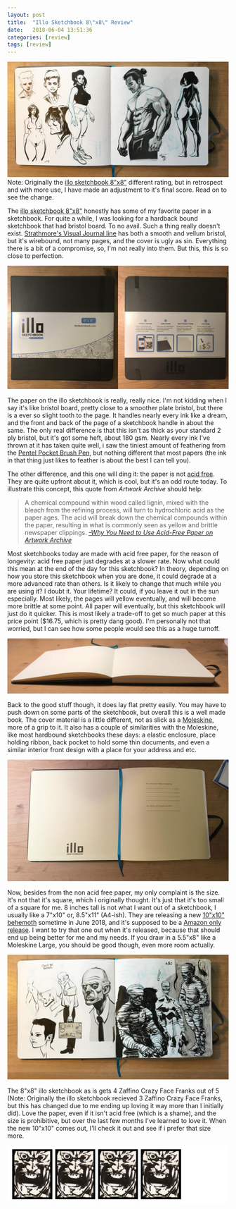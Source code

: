 ```yaml
---
layout: post
title:  "Illo Sketchbook 8\"x8\" Review"
date:   2018-06-04 13:51:36
categories: [review]
tags: [review]
---
```


![illo sketchbook sketches 1](/assets/img/blog-images/illo-sketchbook-sketches1.jpg)
Note: Originally the  [illo sketchbook 8"x8"](https://www.illosketchbook.com/shop/illo-sketchbook) different rating, but in retrospect and with more use, I have made an adjustment to it's final score.  Read on to see the change.

The [illo sketchbook 8"x8"](https://www.illosketchbook.com/shop/illo-sketchbook)  honestly has some of my favorite paper in a sketchbook.  For quite a while, I was looking for a hardback bound sketchbook that had bristol board.  To no avail.  Such a thing really doesn't exist. [Strathmore's Visual Journal line](https://www.amazon.com/Strathmore-460-39-Visual-Bristol-Journal/dp/B008UGFCDQ) has both a smooth and vellum bristol, but it's wirebound, not many pages, and the cover is ugly as sin.  Everything there is a bit of a compromise, so, I'm not really into them.  But this, this is so close to perfection.

<!--more-->

![illo sketchbook Front and Back](/assets/img/blog-images/illo-front-and-back.jpg)

The paper on the illo sketchbook is really, really nice.  I'm not kidding when I say it's like bristol board, pretty close to a smoother plate bristol, but there is a ever so slight tooth to the page.  It handles nearly every ink like a dream, and the front and back of the page of a sketchbook handle in about the same.  The only real difference is that this isn't as thick as your standard 2 ply bristol, but it's got some heft, about 180 gsm.  Nearly every ink I've thrown at it has taken quite well, i saw the tiniest amount of feathering from the [Pentel Pocket Brush Pen](https://timoweaver.com/blog/pentel-pocket-brush-pen-review), but nothing different that most papers (the ink in that thing just likes to feather is about the best I can tell you).

The other difference, and this one will ding it:  the paper is not [acid free](https://en.wikipedia.org/wiki/Acid-free_paper).  They are quite upfront about it, which is cool, but it's an odd route today.  To illustrate this concept, this quote from *Artwork Archive* should help:
> A chemical compound within wood called lignin, mixed with the bleach from the refining process, will turn to hydrochloric acid as the paper ages. The acid will break down the chemical compounds within the paper, resulting in what is commonly seen as yellow and brittle newspaper clippings.
*[-Why You Need to Use Acid-Free Paper on Artwork Archive](https://www.artworkarchive.com/blog/art-collector-chatter-why-you-need-to-use-acid-free-paper)*

Most sketchbooks today are made with acid free paper, for the reason of longevity: acid free paper just degrades at a slower rate. Now what could this mean at the end of the day for this sketchbook?  In theory, depending on how you store this sketchbook when you are done, it could degrade at a more advanced rate than others.  Is it likely to change that much while you are using it?  I doubt it.  Your lifetime?  It could, if you leave it out in the sun especially.  Most likely, the pages will yellow eventually, and will become more brittle at some point.  All paper will eventually, but this sketchbook will just do it quicker. This is most likely a trade-off to get so much paper at this price point ($16.75, which is pretty dang good).  I'm personally not that worried, but I can see how some people would see this as a huge turnoff.

![illo sketchbook side view lay flat](/assets/img/blog-images/illo-sketchbook-flat.jpg)

Back to the good stuff though, it does lay flat pretty easily.  You may have to push down on some parts of the sketchbook, but overall this is a well made book.  The cover material is a little different, not as slick as a [Moleskine](http://www.moleskine.com/), more of a grip to it.  It also has a couple of similarities with the Moleskine, like most hardbound sketchbooks these days: a elastic enclosure, place holding ribbon, back pocket to hold some thin documents, and even a similar interior front design with a place for your address and etc.  

![Inside Front Cover of illo sketchbook](/assets/img/blog-images/illo-sketchbook-inside.jpg)

Now, besides from the non acid free paper, my only complaint is the size.  It's not that it's square, which I originally thought. It's just that it's too small of a square for me.  8 inches tall is not what I want out of a sketchbook, I usually like a 7"x10" or, 8.5"x11" (A4-ish). They are releasing a new [10"x10" behemoth](https://www.illosketchbook.com/shop/illo-xl) sometime in June 2018, and it's supposed to be a [Amazon only release](https://www.amazon.com/dp/B07BRFJMZC).  I want to try that one out when it's released, because that should end up being better for me and my needs.  If you draw in a 5.5"x8" like a Moleskine Large, you should be good though, even more room actually.

![illo sketchbook sketches 2](/assets/img/blog-images/illo-sketchbook-sketches2.jpg)

The 8"x8" illo sketchbook as is gets 4 Zaffino Crazy Face Franks out of 5 (Note: Originally the illo sketchbook recieved 3 Zaffino Crazy Face Franks, but this has changed due to me ending up loving it way more than I initially did).  Love the paper, even if it isn't acid free (which is a shame), and the size is prohibitive, but over the last few months I've learned to love it. When the new 10"x10" comes out, I'll check it out and see if i prefer that size more.

![4 out of 5 stars](/assets/img/blog-images/zaffino-scale-4-star.jpg)

